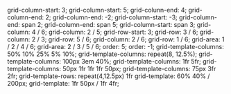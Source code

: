 grid-column-start: 3;
grid-column-start: 5;
grid-colunn-end: 4;
grid-column-end: 2;
grid-column-end: -2;
grid-column-start: -3;
grid-column-end: span 2;
grid-column-end: span 5;
grid-column-start: span 3;
grid-column: 4 / 6;
grid-column: 2 / 5;
grid-row-start: 3;
grid-row: 3 / 6;
grid-column: 2 / 3; grid-row: 5 / 6;
grid-column: 2 / 6; grid-row: 1 / 6;
grid-area: 1 / 2 / 4 / 6;
grid-area: 2 / 3 / 5 / 6;
order: 5;
order: -1;
grid-template-columns: 50% 10% 25% 5% 10%;
grid-template-columns: repeat(8, 12.5%);
grid-template-columns: 100px 3em 40%;
grid-template-columns: 1fr 5fr;
grid-template-columns: 50px 1fr 1fr 1fr 50px;
grid-template-columns: 75px 3fr 2fr;
grid-template-rows: repeat(4,12.5px) 1fr
grid-template: 60% 40% / 200px;
grid-template: 1fr 50px / 1fr 4fr;
